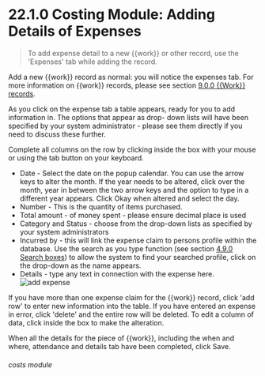 # 22.1.0    Costing Module: Adding Details of Expenses

> To add expense detail to a new {{work}} or other record, use the 'Expenses' tab while adding the record. 

Add a new {{work}} record as normal: you will notice the expenses tab. For more information on {{work}} records, please see section [9.0.0  {{Work}} records](/help/index/p/9.0.0).

As you click on the expense tab a table appears, ready for you to add information in. The options that appear as drop- down lists will have been specified by your system administrator - please see them directly if you need to discuss these further.

Complete all columns on the row by clicking inside the box with your mouse or using the tab button on your keyboard.

  * Date - Select the date on the popup calendar.  You can use the arrow keys to alter the month. If the year needs to be altered, click over the month, year in between the two arrow keys and the option to type in a different year appears. Click Okay when altered and select the day.
  * Number - This is the quantity of items purchased.
  * Total amount - of money spent - please ensure decimal place is used
  * Category and Status - choose from the drop-down lists as specified by your system administrators
  * Incurred by - this will link the expense claim to persons profile within the database. Use the search as you type function (see section [4.9.0  Search boxes](/help/index/p/4.9.0)) to allow the system to find your searched profile, click on the drop-down as the name appears.
  * Details - type any text in connection with the expense here.
![add expense](202a.png)

If you have more than one expense claim for the {{work}} record, click 'add row' to enter new information into the table. If you have entered an expense in error, click 'delete' and the entire row will be deleted. To edit a column of data, click inside the box to make the alteration.

When all the details for the piece of {{work}}, including the when and where, attendance and details tab have been completed, click Save. 

###### costs module
